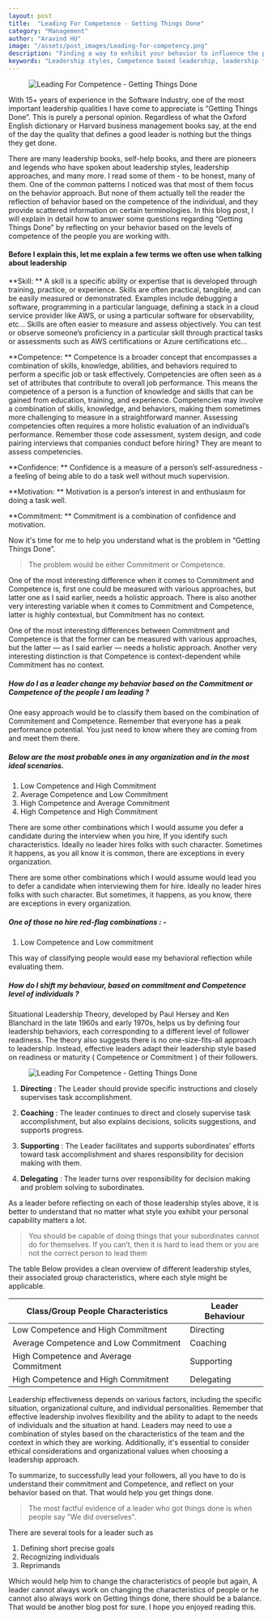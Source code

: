 ```yaml
---
layout: post
title:  "Leading For Competence - Getting Things Done"
category: "Management"
author: "Aravind HU"
image: "/assets/post_images/Leading-for-competency.png"
description: "Finding a way to exhibit your behavior to influence the performance of an individual based on his Competence"
keywords: "Leadership styles, Competence based leadership, leadership for Competence"
---
```


<figure class="figure w-50 float-left m-3 col-3">
    <img src="/assets/post_images/Leading-for-competency.png" class="figure-img img-fluid rounded img-thumbnail" alt="Leading For Competence - Getting Things Done">
</figure>

With 15+ years of experience in the Software Industry, one of the most important leadership qualities I have come to appreciate is “Getting Things Done”. This is purely a personal opinion. Regardless of what the Oxford English dictionary or Harvard business management books say, at the end of the day the quality that defines a good leader is nothing but the things they get done.  

There are many leadership books, self-help books, and there are pioneers and legends who have spoken about leadership styles, leadership approaches, and many more. I      read some of them - to be honest, many of them. One of the common patterns I noticed was that most of them focus on the behavior approach. But none of them actually tell   the reader the reflection of behavior based on the competence of the individual, and they provide scattered information on certain terminologies. In this blog post, I will explain in detail how to answer some questions regarding “Getting Things Done” by reflecting on your behavior based on the levels of competence of the people      you are working with.

#### Before I explain this, let me explain a few terms we often use when talking about leadership

**Skill: ** A skill is a specific ability or expertise that is developed through training, practice, or experience. Skills are often practical, tangible, and can be easily measured or demonstrated. Examples include debugging a software, programming in a particular language, defining a stack in a cloud service provider like AWS, or using a particular software for observability, etc... Skills are often easier to measure and assess objectively. You can test or observe someone’s proficiency in a particular skill through practical tasks or assessments such as AWS certifications or Azure certifications etc...     

**Competence: ** Competence is a broader concept that encompasses a combination of skills, knowledge, abilities, and behaviors required to perform a specific job or task effectively. Competencies are often seen as a set of attributes that contribute to overall job performance. This means the competence of a person is a function of knowledge and skills that can be gained from education, training, and experience. Competencies may involve a combination of skills, knowledge, and behaviors, making them sometimes more challenging to measure in a straightforward manner. Assessing competencies often requires a more holistic evaluation of an individual’s performance. Remember those code assessment, system design, and code pairing interviews that companies conduct before hiring? They are meant to assess competencies.

**Confidence: ** Confidence is a measure of a person’s self-assuredness - a feeling of being able to do a task well without much supervision.

**Motivation: ** Motivation is a person’s interest in and enthusiasm for doing a task well.

**Commitment: ** Commitment is a combination of confidence and motivation.

Now it's time for me to help you understand what is the problem in “Getting Things Done”.

> The problem would be either Commitment or Competence.

One of the most interesting difference when it comes to Commitment and Competence is, first one could be measured with various approaches, but latter one as I said earlier, needs a holistic approach. There is also another very interesting variable when it comes to Commitment and Competence, latter is highly contextual, but Commitment has no context.

One of the most interesting differences between Commitment and Competence is that the former can be measured with various approaches, but the latter — as I said earlier —  needs a holistic approach. Another very interesting distinction is that Competence is context-dependent while Commitment has no context.

##### How do I as a leader change my behavior based on the Commitment or Competence of the people I am leading ?

One easy approach would be to classify them based on the combination of Commitement and Competence. Remember that everyone has a peak performance potential. You just need to know where they are coming from and meet them there.

##### Below are the most probable ones in any organization and in the most ideal scenarios.

1. Low Competence and High Commitment
2. Average Competence and Low Commitment
3. High Competence and Average Commitment
4. High Competence and High Commitment

There are some other combinations which I would assume you defer a candidate during the interview when you hire, If you identify such characteristics. Ideally no leader hires folks with such character. Sometimes it happens, as you all know it is common, there are exceptions in every organization.

There are some other combinations which I would assume would lead you to defer a candidate when interviewing them for hire. Ideally no leader hires folks with such character. But sometimes, it happens, as you know, there are exceptions in every organization.

##### One of those no hire red-flag combinations : -

1. Low Competence and Low commitment

This way of classifying people would ease my behavioral reflection while evaluating them.

##### How do I shift my behaviour, based on commitment and Competence level of individuals ?

Situational Leadership Theory, developed by Paul Hersey and Ken Blanchard in the late 1960s and early 1970s, helps us by defining four leadership behaviors, each corresponding to a different level of follower readiness. The theory also suggests there is no one-size-fits-all approach to leadership. Instead, effective leaders adapt their leadership style based on  readiness or maturity ( Competence or Commitment ) of their followers.

<figure class="figure w-50 float-right m-3 col-3">
    <img src="/assets/post_images/leader-support.jpg" class="figure-img img-fluid rounded img-thumbnail" alt="Leading For Competence - Getting Things Done">
</figure>


1. **Directing** :  The Leader should provide specific instructions and closely supervises task accomplishment.

2. **Coaching** : The leader continues to direct and closely supervise task accomplishment, but also explains decisions, solicits suggestions, and supports progress.

3. **Supporting** : The Leader facilitates and supports subordinates’ efforts toward task accomplishment and shares responsibility for decision making with them.

4. **Delegating** : The leader turns over responsibility for decision making and problem solving to subordinates.


As a leader before reflecting on each of those leadership styles above, it is better to understand that no matter what style you exhibit your personal capability matters a lot.

> You should be capable of doing things that your subordinates cannot do for themselves. If you can’t, then it is hard to lead them or you are not the correct person to lead them

The table Below provides a clean overview of different leadership styles, their associated group characteristics, where each style might be applicable.  

<table class="table">
  <thead>
    <tr>
      <th scope="col">Class/Group People Characteristics</th>
      <th scope="col">Leader Behaviour</th>
    </tr>
  </thead>
  <tbody>
    <tr>
      <td>Low Competence and High Commitment</td>
      <td>Directing</td>
    </tr>
     <tr>
      <td>Average Competence and Low Commitment</td>
      <td>Coaching</td>
    </tr>
     <tr>
      <td>High Competence and Average Commitment</td>
      <td>Supporting</td>
    </tr>
    <tr>
      <td>High Competence and High Commitment</td>
      <td>Delegating</td>
    </tr>
  </tbody>
</table>

Leadership effectiveness depends on various factors, including the specific situation, organizational culture, and individual personalities. Remember that effective leadership involves flexibility and the ability to adapt to the needs of individuals and the situation at hand. Leaders may need to use a combination of styles based on the characteristics of the team and the context in which they are working. Additionally, it's essential to consider ethical considerations and organizational values when choosing a leadership approach.

To summarize, to successfully lead your followers, all you have to do is  understand their commitment and Competence, and reflect on your behavior based on that. That would help you get things done.

> The most factful evidence of a leader who got things done is when
> people say "We did overselves".

There are several tools for a leader such as 

1. Defining short precise goals 
2. Recognizing individuals 
3. Reprimands 

Which would help him to change the characteristics of people but again, A leader cannot always work on changing the characteristics of people or he cannot also always work on Getting things done, there should be a balance. That would be another blog post for sure. I hope you enjoyed reading this. 
